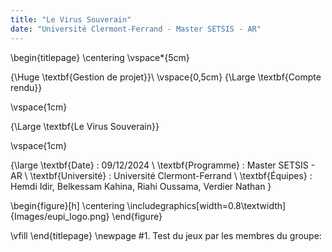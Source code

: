 ```yaml
---
title: "Le Virus Souverain"
date: "Université Clermont-Ferrand - Master SETSIS - AR"
---
```


\begin{titlepage}
\centering
\vspace*{5cm}

{\Huge \textbf{Gestion de projet}}\\
\vspace{0,5cm}
{\Large \textbf{Compte rendu}}

\vspace{1cm}

{\Large \textbf{Le Virus Souverain}}

\vspace{1cm}

{\large
\textbf{Date} : 09/12/2024 \\
\textbf{Programme} : Master SETSIS - AR \\
\textbf{Université} : Université Clermont-Ferrand \\
\textbf{Équipes} : Hemdi Idir, Belkessam Kahina, Riahi Oussama, Verdier Nathan
}

\begin{figure}[h]
\centering
\includegraphics[width=0.8\textwidth]{Images/eupi_logo.png}
\end{figure}

\vfill
\end{titlepage}
\newpage
#1. Test du jeux par les membres du groupe: 
